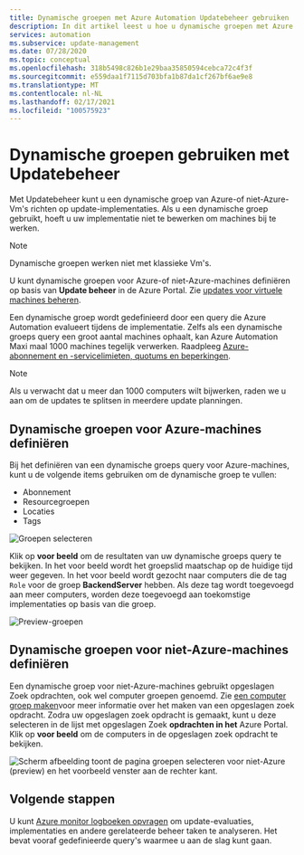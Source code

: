 ```yaml
---
title: Dynamische groepen met Azure Automation Updatebeheer gebruiken
description: In dit artikel leest u hoe u dynamische groepen met Azure Automation Updatebeheer kunt gebruiken.
services: automation
ms.subservice: update-management
ms.date: 07/28/2020
ms.topic: conceptual
ms.openlocfilehash: 318b5498c826b1e29baa35850594cebca72c4f3f
ms.sourcegitcommit: e559daa1f7115d703bfa1b87da1cf267bf6ae9e8
ms.translationtype: MT
ms.contentlocale: nl-NL
ms.lasthandoff: 02/17/2021
ms.locfileid: "100575923"
---
```

# <a name="use-dynamic-groups-with-update-management"></a>Dynamische groepen gebruiken met Updatebeheer

Met Updatebeheer kunt u een dynamische groep van Azure-of niet-Azure-Vm's richten op update-implementaties. Als u een dynamische groep gebruikt, hoeft u uw implementatie niet te bewerken om machines bij te werken.

> [!NOTE]
> Dynamische groepen werken niet met klassieke Vm's.

U kunt dynamische groepen voor Azure-of niet-Azure-machines definiëren op basis van **Update beheer** in de Azure Portal. Zie [updates voor virtuele machines beheren](manage-updates-for-vm.md).

Een dynamische groep wordt gedefinieerd door een query die Azure Automation evalueert tijdens de implementatie. Zelfs als een dynamische groeps query een groot aantal machines ophaalt, kan Azure Automation Maxi maal 1000 machines tegelijk verwerken. Raadpleeg [Azure-abonnement en -servicelimieten, quotums en beperkingen](../../azure-resource-manager/management/azure-subscription-service-limits.md#update-management).

> [!NOTE]
> Als u verwacht dat u meer dan 1000 computers wilt bijwerken, raden we u aan om de updates te splitsen in meerdere update planningen. 

## <a name="define-dynamic-groups-for-azure-machines"></a>Dynamische groepen voor Azure-machines definiëren

Bij het definiëren van een dynamische groeps query voor Azure-machines, kunt u de volgende items gebruiken om de dynamische groep te vullen:

* Abonnement
* Resourcegroepen
* Locaties
* Tags

![Groepen selecteren](./media/configure-groups/select-groups.png)

Klik op **voor beeld** om de resultaten van uw dynamische groeps query te bekijken. In het voor beeld wordt het groepslid maatschap op de huidige tijd weer gegeven. In het voor beeld wordt gezocht naar computers die de tag `Role` voor de groep **BackendServer** hebben. Als deze tag wordt toegevoegd aan meer computers, worden deze toegevoegd aan toekomstige implementaties op basis van die groep.

![Preview-groepen](./media/configure-groups/preview-groups.png)

## <a name="define-dynamic-groups-for-non-azure-machines"></a>Dynamische groepen voor niet-Azure-machines definiëren

Een dynamische groep voor niet-Azure-machines gebruikt opgeslagen Zoek opdrachten, ook wel computer groepen genoemd. Zie [een computer groep maken](../../azure-monitor/logs/computer-groups.md#creating-a-computer-group)voor meer informatie over het maken van een opgeslagen zoek opdracht. Zodra uw opgeslagen zoek opdracht is gemaakt, kunt u deze selecteren in de lijst met opgeslagen Zoek **opdrachten in het** Azure Portal. Klik op **voor beeld** om de computers in de opgeslagen zoek opdracht te bekijken.

![Scherm afbeelding toont de pagina groepen selecteren voor niet-Azure (preview) en het voorbeeld venster aan de rechter kant.](./media/configure-groups/select-groups-2.png)

## <a name="next-steps"></a>Volgende stappen

U kunt [Azure monitor logboeken opvragen](query-logs.md) om update-evaluaties, implementaties en andere gerelateerde beheer taken te analyseren. Het bevat vooraf gedefinieerde query's waarmee u aan de slag kunt gaan.
